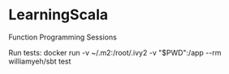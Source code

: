 # LearningScala
Function Programming Sessions

Run tests:
docker run -v ~/.m2:/root/.ivy2 -v "$PWD":/app --rm williamyeh/sbt test
